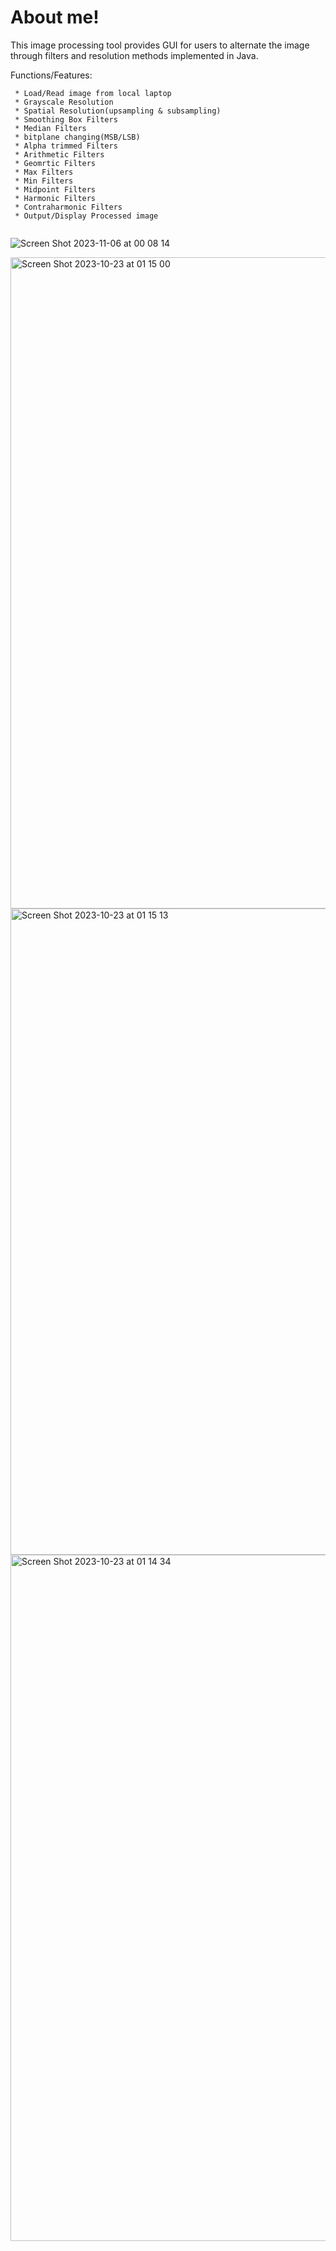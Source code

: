 # About me!

This image processing tool provides GUI for users to alternate the image through filters and resolution methods
implemented in Java.

Functions/Features:
```
 * Load/Read image from local laptop
 * Grayscale Resolution
 * Spatial Resolution(upsampling & subsampling)
 * Smoothing Box Filters
 * Median Filters
 * bitplane changing(MSB/LSB)
 * Alpha trimmed Filters
 * Arithmetic Filters
 * Geomrtic Filters
 * Max Filters
 * Min Filters
 * Midpoint Filters
 * Harmonic Filters
 * Contraharmonic Filters
 * Output/Display Processed image


```
![Screen Shot 2023-11-06 at 00 08 14](https://github.com/fionaguCode/Image-Processing/assets/42789126/f23af0bc-b68a-4f25-9a7d-8bc3f8750054)

<img width="1042" alt="Screen Shot 2023-10-23 at 01 15 00" src="https://github.com/fionaguCode/Image-Processing/assets/42789126/239e7452-f76e-4e01-a786-8416fd415866">

<img width="1034" alt="Screen Shot 2023-10-23 at 01 15 13" src="https://github.com/fionaguCode/Image-Processing/assets/42789126/432d744a-3fbe-4a59-b27f-5a1c1e8519dd">

<img width="1098" alt="Screen Shot 2023-10-23 at 01 14 34" src="https://github.com/fionaguCode/Image-Processing/assets/42789126/d91b9c47-21bb-465d-8b68-e03473cdaedd">





